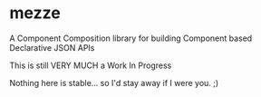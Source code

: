 # mezze

A Component Composition library for building Component based Declarative JSON APIs

This is still VERY MUCH a Work In Progress

Nothing here is stable... so I'd stay away if I were you. ;) 
